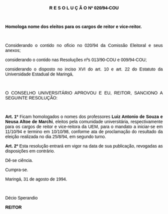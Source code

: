 <BODY TEXT="#000000">

<B><FONT FACE="Arial"><P ALIGN="JUSTIFY"></P>
<P ALIGN="JUSTIFY">&nbsp;</P>
<P ALIGN="CENTER">R E S O L U &Ccedil; &Atilde; O  Nº 020/94-COU</P>
<P ALIGN="JUSTIFY"></P>
<P ALIGN="JUSTIFY">&nbsp;</P>
<P ALIGN="JUSTIFY">Homologa nome dos eleitos para os cargos de reitor e vice-reitor.</P>
<P ALIGN="JUSTIFY"></P>
</B><P ALIGN="JUSTIFY">&nbsp;</P>
<P ALIGN="JUSTIFY">Considerando o contido no of&iacute;cio no 020/94 da Comiss&atilde;o Eleitoral e seus anexos;</P>
<P ALIGN="JUSTIFY">considerando o contido nas Resolu&ccedil;&otilde;es nºs 013/90-COU e 009/94-COU;</P>
<P ALIGN="JUSTIFY">considerando o disposto no inciso XVI do art. 10 e art. 22 do Estatuto da Universidade Estadual de Maring&aacute;,</P>
<P ALIGN="JUSTIFY"></P>
<P ALIGN="JUSTIFY">&nbsp;</P>
<P ALIGN="JUSTIFY">O CONSELHO UNIVERSIT&Aacute;RIO APROVOU E EU, REITOR, SANCIONO A SEGUINTE RESOLU&Ccedil;&Atilde;O:</P>
<P ALIGN="JUSTIFY"></P>
<P ALIGN="JUSTIFY">&nbsp;</P>
<B><P ALIGN="JUSTIFY">Art. 1º</B> Ficam homologados o nomes dos professores <B>Luiz Antonio de Souza e Neusa Altoe de Marchi</B>, eleitos pela comunidade universit&aacute;ria, respectivamente para os cargos de reitor e vice-reitora da UEM, para o mandato a iniciar-se em 11/10/94 e termino em 10/10/98, conforme ata de proclama&ccedil;&atilde;o do resultado da elei&ccedil;&atilde;o realizada no dia 25/8/94, em segundo turno.</P>
<B><P ALIGN="JUSTIFY">Art. 2º </B>Esta resolu&ccedil;&atilde;o entrar&aacute; em vigor na data de sua publica&ccedil;&atilde;o, revogadas as disposi&ccedil;&otilde;es em contr&aacute;rio.</P>
<P ALIGN="JUSTIFY">D&ecirc;-se ci&ecirc;ncia.</P>
<P ALIGN="JUSTIFY">Cumpra-se.</P>
<P ALIGN="JUSTIFY"></P>
<P ALIGN="JUSTIFY">Maring&aacute;, 31 de agosto de 1994.</P>
<P ALIGN="JUSTIFY"></P>
<P ALIGN="JUSTIFY">&nbsp;</P>
<P ALIGN="JUSTIFY">D&eacute;cio Sperandio</P>
<B><P ALIGN="JUSTIFY">REITOR</P>
</B><P ALIGN="JUSTIFY"></P></FONT></BODY>
